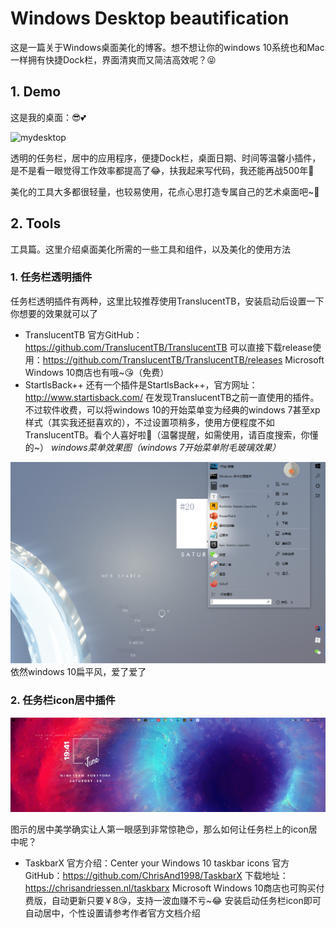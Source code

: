 # Windows Desktop beautification
这是一篇关于Windows桌面美化的博客。想不想让你的windows 10系统也和Mac一样拥有快捷Dock栏，界面清爽而又简洁高效呢？:stuck_out_tongue_closed_eyes:
## 1. Demo
这是我的桌面：:sunglasses::two_hearts:

![mydesktop](.picture/mydesktop.png)

透明的任务栏，居中的应用程序，便捷Dock栏，桌面日期、时间等温馨小插件，是不是看一眼觉得工作效率都提高了:joy:，扶我起来写代码，我还能再战500年:muscle:

美化的工具大多都很轻量，也较易使用，花点心思打造专属自己的艺术桌面吧~:heartbeat:

## 2. Tools
工具篇。这里介绍桌面美化所需的一些工具和组件，以及美化的使用方法

### 1. 任务栏透明插件
任务栏透明插件有两种，这里比较推荐使用TranslucentTB，安装启动后设置一下你想要的效果就可以了
- TranslucentTB
官方GitHub：https://github.com/TranslucentTB/TranslucentTB
可以直接下载release使用：https://github.com/TranslucentTB/TranslucentTB/releases
Microsoft Windows 10商店也有哦~:kissing_heart:（免费）
- StartlsBack++
还有一个插件是StartlsBack++，官方网址：http://www.startisback.com/
在发现TranslucentTB之前一直使用的插件。不过软件收费，可以将windows 10的开始菜单变为经典的windows 7甚至xp样式（其实我还挺喜欢的），不过设置项稍多，使用方便程度不如TranslucentTB。看个人喜好啦:sparkling_heart:（温馨提醒，如需使用，请百度搜索，你懂的~）
*windows菜单效果图（windows 7开始菜单附毛玻璃效果）*
<img src=".picture/menu1.png" alt="menu" style="zoom: 50%;" />
依然windows 10扁平风，爱了爱了

### 2. 任务栏icon居中插件
![taskbar](.picture/taskbar.png)

图示的居中美学确实让人第一眼感到非常惊艳:heart_eyes:，那么如何让任务栏上的icon居中呢？
- TaskbarX
官方介绍：Center your Windows 10 taskbar icons
官方GitHub：https://github.com/ChrisAnd1998/TaskbarX
下载地址：https://chrisandriessen.nl/taskbarx
Microsoft Windows 10商店也可购买付费版，自动更新只要￥8:kissing_heart:，支持一波血赚不亏~:joy:
安装启动任务栏icon即可自动居中，个性设置请参考作者官方文档介绍
